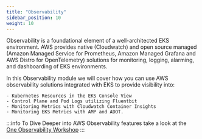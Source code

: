 ```yaml
---
title: "Observability"
sidebar_position: 10
weight: 10
---
```

Observability is a foundational element of a well-architected EKS environment. AWS provides native (Cloudwatch) and open source managed (Amazon Managed Service for Prometheus, Amazon Managed Grafana and AWS Distro for OpenTelemetry) solutions for monitoring, logging, alarming, and dashboarding of EKS environments.

In this Observability module we will cover how you can use AWS observability solutions integrated with EKS to provide visibility into:

    - Kubernetes Resources in the EKS Console View
    - Control Plane and Pod Logs utilizing Fluentbit
    - Monitoring Metrics with Cloudwatch Container Insights
    - Monitoring EKS Metrics with AMP and ADOT.

:::info
To Dive Deeper into AWS Observability features take a look at the [One Observability Workshop](https://observability.workshop.aws)
:::